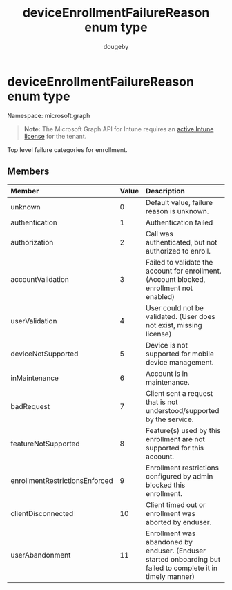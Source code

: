 ﻿---
title: "deviceEnrollmentFailureReason enum type"
description: "Top level failure categories for enrollment."
author: "dougeby"
localization_priority: Normal
ms.prod: "intune"
doc_type: enumPageType
---

# deviceEnrollmentFailureReason enum type

Namespace: microsoft.graph

> **Note:** The Microsoft Graph API for Intune requires an [active Intune license](https://go.microsoft.com/fwlink/?linkid=839381) for the tenant.

Top level failure categories for enrollment.

## Members

| Member                         | Value | Description                                                                                                  |
| :----------------------------- | :---- | :----------------------------------------------------------------------------------------------------------- |
| unknown                        | 0     | Default value, failure reason is unknown.                                                                    |
| authentication                 | 1     | Authentication failed                                                                                        |
| authorization                  | 2     | Call was authenticated, but not authorized to enroll.                                                        |
| accountValidation              | 3     | Failed to validate the account for enrollment. (Account blocked, enrollment not enabled)                     |
| userValidation                 | 4     | User could not be validated. (User does not exist, missing license)                                          |
| deviceNotSupported             | 5     | Device is not supported for mobile device management.                                                        |
| inMaintenance                  | 6     | Account is in maintenance.                                                                                   |
| badRequest                     | 7     | Client sent a request that is not understood/supported by the service.                                       |
| featureNotSupported            | 8     | Feature(s) used by this enrollment are not supported for this account.                                       |
| enrollmentRestrictionsEnforced | 9     | Enrollment restrictions configured by admin blocked this enrollment.                                         |
| clientDisconnected             | 10    | Client timed out or enrollment was aborted by enduser.                                                       |
| userAbandonment                | 11    | Enrollment was abandoned by enduser. (Enduser started onboarding but failed to complete it in timely manner) |

<!-- {
  "type": "#page.annotation",
  "suppressions": [
     "Warning: Enum deviceEnrollmentFailureReason has some values specified and others unspecified."
  ],
}
-->
